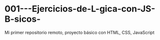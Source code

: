 # 001---Ejercicios-de-L-gica-con-JS-B-sicos-
Mi primer repositorio remoto, proyecto básico con HTML, CSS, JavaScript
